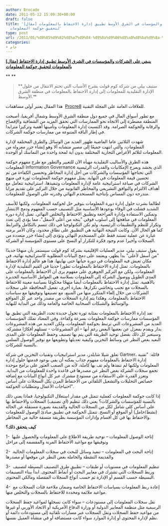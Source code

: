 ```yaml
---
author: Brocade
date: 2011-05-12 15:09:30+00:00
draft: false
title: '[مقال] ينبغي على الشركات والمؤسسات في الشرق الأوسط تطبيق إدارة الاحتفاظ بالمعلومات
  لتحقيق حوكمة المعلومات'
type: post
url: /2011/05/%d9%85%d9%82%d8%a7%d9%84-%d9%8a%d9%86%d8%a8%d8%ba%d9%8a-%d8%b9%d9%84%d9%89-%d8%a7%d9%84%d8%b4%d8%b1%d9%83%d8%a7%d8%aa-%d9%88%d8%a7%d9%84%d9%85%d8%a4%d8%b3%d8%b3%d8%a7%d8%aa-%d9%81%d9%8a-%d8%a7%d9%84/
categories:
- عام
---
```


**[[مقال] ينبغي على الشركات والمؤسسات في الشرق الأوسط تطبيق إدارة الاحتفاظ بالمعلومات لتحقيق حوكمة المعلومات](http://www.it-scoop.com/2011/05/%D9%85%D9%82%D8%A7%D9%84-%D9%8A%D9%86%D8%A8%D8%BA%D9%8A-%D8%B9%D9%84%D9%89-%D8%A7%D9%84%D8%B4%D8%B1%D9%83%D8%A7%D8%AA-%D9%88%D8%A7%D9%84%D9%85%D8%A4%D8%B3%D8%B3%D8%A7%D8%AA-%D9%81%D9%8A-%D8%A7%D9%84/)**







**
**





<blockquote>**ستيف بيلي من شركة كوم ڤولت يشرح الأسباب التي تحتم الانتقال من حلول الإدارة التقليدية للمعلومات إلى إدارة الاحتفاظ بالمعلومات في منطقة الشرق الأوسط.**</blockquote>




هذا المقال يعتبر أولى مساهمات  [Procre8](http://www.procre8.biz/) للعلاقات العامة على المجلة التقنية.





مع تطور أسواق المال في جميع دول منطقة الشرق الأوسط وشمال أفريقيا، أصبحت المنطقة مضطرة إلى الاتجاه نحو الممارسات التي تحقق المزيد من الشفافية والإفصاح والرقابة والحوكمة الصرامة. وقد اكتسبت إدارة المعلومات وتأمينها أهمية وتركيزا متزايدا في إطار الباقة المتنوعة من ممارسات حوكمة الشركات.



شهدت الثلاثين عاما الماضية ظهور العديد من الوسائل والطرق المختلفة لإدارة المعلومات، والتي انتهت جميعًا إلى مصير متشابه ألا وهو إنشاء جزر معزولة من المعلومات لتلائم الأغراض التجارية المختلفة بدون أية لمحة واحدة من التماسك أو الوحدة.



هذه الطرق والأساليب التقليدية مهيأة الآن للتغيير والتطور مع طرح مفهوم حوكمة المعلومات Information Governance الذي يحشد ويمزج الإمكانيات والقدرات الرئيسية التي تحتاجها المؤسسات والشركات من أجل إدارة المخاطر وتحسين الكفاءة من ثم تحسين قيمة المعلومات في النهاية. يمثل مفهوم حوكمة المعلومات ثورة في منهج الشركات في صياغة استراتيجية عامة لإدارة المعلومات وتنفيذها، استراتيجية تتعامل مع أهداف الالتزام والتوافق التشريعي والمخاطر القانونية من خلال التركيز على تقديم مزايا متدرجة دون المساس بإنتاجية المستخدم النهائي وقدرته على الوصول للمعلومات.



لطالما بشرت حلول إدارة دورة المعلومات بتوفير حل لحوكمة المعلومات، ولكنها للأسف الشديد فشلت في الوفاء بوعودها الأساسية مثل التصنيف حسب المفهوم ودمج الانتشار وتمكين الاستفادة وإدارة المراجعة وتطبيق الاحتفاظ والتخلص النهائي. تميل إدارة دورة المعلومات في مناهجها إلى أسلوب فوقي "يتجه من أعلى لأسفل"، مما يؤدي إلى تعدد وتكرار للنظم والتطبيقات الرئيسية. ولم تكن التكنولوجيا في ذلك تتسم بالتكامل والترابط كما هو الحال الآن. وكانت النتيجة النهائية هي التطبيق على نطاق محدود، وكان الأمر برمته عبارة عن عملية تستند فقط على المستخدم النهائي وتؤدي إلى إنشاء جزر متعددة من السجلات وأخيرا عدم وجود فكرة للتكرار أو النسخ على مستوى المؤسسة أو الشركة.

<!-- more -->

يقول ستيف بيلي، مدير العمليات الإقليمية بشركة كوم ڤولت سيستمز بأن منهجًا جديدًا "من أسفل لأعلى" بدأ يظهر، ويعتمد على دمج البيانات المطلوبة كاستراتيجية نهائية، في مكان تعيش فيه المعلومات في دورة حياتها حتى نهايتها. هذا هو عالم إدارة الاحتفاظ بالمعلومات. تمثل إدارة الاحتفاظ بالمعلومات تطورا حديثا في القيم التقليدية لإدارة المعلومات، ولكن مع التركيز الجوهري على مفهوم يرى أن الاحتفاظ بالمعلومات على المدى الطويل ووصول الشركة إلى المعلومات بسلاسة هي العوامل الأساسية الجديرة بالأهمية. تمثل إدارة الاحتفاظ بالمعلومات أيضا منهجًا محكومًا بسياسة معينة للاحتفاظ بالسجلات مع تجنب وتحاشي تكرارها. بعبارة أخرى، تفعيل المحافظة على سجلات الشركات من خلال إلغاء المتكرر منها من المنبع، مع تصنيفها وتوفيقها مع سياسات الاحتفاظ بالمعلومات. وهكذا يتم إدارة السجلات من مصدر واحد عبر كل المواقع والوسائط والشبكات السحابية الخاصة والعامة وذلك من البداية للنهاية.



تعد إدارة الاحتفاظ بالمعلومات بمثابة ثورة تحول جديدة تحدد الطريقة التي تطبق بها المؤسسات ممارسات حوكمة المعلومات بسرعة وكفاءة. وفي المعتاد تملك المؤسسات العديد من المشروعات التي ترتبط بحوكمة المعلومات، ولكن العديد من هذه المشروعات يدار ويقدم بمعزل عن بعضها البعض رغم أنها – أي المشروعات - تستلهم أفكارًا مشتركة. وسيتغير كل ذلك بفضل توحيد الطريقة التي يتم بها تصنيف وحفظ المعلومات على المدى البعيد بغض النظر عن وسائط التخزين وكيفية تعديلها وتطويعها مع توفير الوصول السلس بالنسبة للشركات.





تعلق شيلا شايلدز، مدير استراتيجيات وتقنيات التخزين في شركة Gartner، قائلة: "تقنية إدارة الاحتفاظ بالمعلومات مفهوم جذاب يمكنه أن يفي بوعود قدمتها حلول إدارة المعلومات ولكنها لم تنفذها ولم تف بها كاملة، لأنه من الصعب العثور على برامج موحدة تجمع سجلات الشركة بغض النظر عن مصدرها في قاعدة واحدة للمعلومات من البداية. وتعزز القدرة على الاستفادة من مستودع مشترك عبر كل أنواع البيانات مع إضافة خصائص التحليلات والتشغيل التلقائي من الاحتفاظ المرن بكل السجلات على أساس احتياجات الأعمال ومتطلبات الحوكمة".



إذا كانت حوكمة المعلومات كعملية تتمثل في مقدار استغلال التكنولوجيا، فماذا يعني ذلك بالنسبة للمؤسسات والشركات؟ يعني ذلك تنظيم (أي تصنيف) السجلات والاحتفاظ بها على أساس كلي شامل لكل من السجلات الحالية والقديمة بصورة مستقلة عن الحالة (نشط/خامل) أو الموقع أو النسخ. تتمثل الحوكمة في تطبيق مبادئ الوصول للمعلومات والاحتفاظ بها في كل أقسام وإدارات المؤسسة بطريقة متسقة خالية من المخاطر.

**كيف يتحقق ذلك؟**

1-  إتاحة الوصول المعلومات – توحيد طريقة الاطلاع على المعلومات والحصول عليها وتوفيقها مع مواعيد الاحتفاظ المرنة والمقسمة إلى مراحل

2-  إتاحة البحث في المعلومات – تنفيذ وسائل للبحث في سجلات المعلومات الحالية والقديمة النشطة والخاملة بغض النظر عن موقعها أو مصدرها

3-  تنظيم المعلومات في مستويات أو طبقات – تطبيق طرق التصنيف البسيطة لتصنيف وربط السجلات التي تشترك في معايير البحث أو أنماط المحتوى. ابدأ ببناء التصنيفات البسيطة حسب القسم أو الإدارة ثم حسب أنواع السجلات المفصلة ومالكي المحتوى.

4-  إعادة ربط المعلومات بسياسات الاحتفاظ الخاصة وضمان ملاءمة فئات السجلات مع مواعيد ملائمة ومحددة للاحتفاظ بالسجلات والتخلص منها.

نقل سجلات المعلومات إلى مستودعات – سواء كانت تسجلها لمواعيد حفظ السجلات الرسمية مثل منظمة المعايير الدولية أو وزارة الدفاع الأمريكية أو الاتحاد الأوربي أو غيرها من مواعيد حفظ السجلات ونقل السجلات عبر مسارات تلقائية إلى مستودعات دائمة أو نظم لإدارة المحتوى أو إدارة الموارد سواء كانت مستضافة أو في منشأة العميل نفسها.
